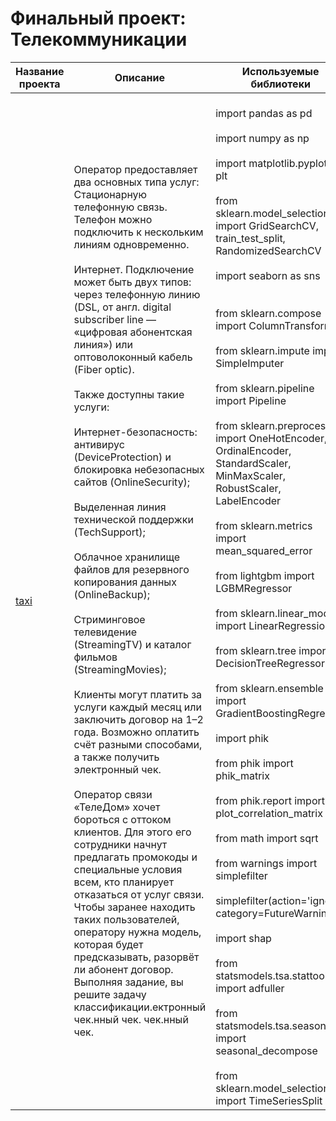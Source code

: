 # Финальный проект: Телекоммуникации

| Название проекта | Описание | Используемые библиотеки |
|------------------|----------|--------------------------|
| [taxi](taxi.csv)<br>| Оператор предоставляет два основных типа услуг:<br>Стационарную телефонную связь. Телефон можно подключить к нескольким линиям одновременно.</br><br>Интернет. Подключение может быть двух типов: через телефонную линию (DSL, от англ. digital subscriber line — «цифровая абонентская линия») или оптоволоконный кабель (Fiber optic).</br><br>Также доступны такие услуги:</br><br>Интернет-безопасность: антивирус (DeviceProtection) и блокировка небезопасных сайтов (OnlineSecurity);</br><br>Выделенная линия технической поддержки (TechSupport);</br><br>Облачное хранилище файлов для резервного копирования данных (OnlineBackup);</br><br>Стриминговое телевидение (StreamingTV) и каталог фильмов (StreamingMovies);</br><br>Клиенты могут платить за услуги каждый месяц или заключить договор на 1–2 года. Возможно оплатить счёт разными способами, а также получить электронный чек.</br><br>Оператор связи «ТелеДом» хочет бороться с оттоком клиентов. Для этого его сотрудники начнут предлагать промокоды и специальные условия всем, кто планирует отказаться от услуг связи. Чтобы заранее находить таких пользователей, оператору нужна модель, которая будет предсказывать, разорвёт ли абонент договор. Выполняя задание, вы решите задачу классификации.ектронный чек.нный чек. чек.нный чек.</br>| <br>import pandas as pd<br><br>import numpy as np<br><br>import matplotlib.pyplot as plt<br><br>from sklearn.model_selection import GridSearchCV, train_test_split, RandomizedSearchCV<br><br>import seaborn as sns<br><br><br>from sklearn.compose import ColumnTransformer<br><br>from sklearn.impute import SimpleImputer<br><br>from sklearn.pipeline import Pipeline<br><br>from sklearn.preprocessing import OneHotEncoder, OrdinalEncoder, StandardScaler, MinMaxScaler, RobustScaler, LabelEncoder<br><br>from sklearn.metrics import mean_squared_error<br><br>from lightgbm import LGBMRegressor<br><br>from sklearn.linear_model import LinearRegression<br><br>from sklearn.tree import DecisionTreeRegressor<br><br>from sklearn.ensemble import GradientBoostingRegressor<br><br>import phik<br><br>from phik import phik_matrix<br><br>from phik.report import plot_correlation_matrix<br><br>from math import sqrt<br><br>from warnings import simplefilter<br><br>simplefilter(action='ignore', category=FutureWarning)<br><br>import shap<br><br>from statsmodels.tsa.stattools import adfuller<br><br>from statsmodels.tsa.seasonal import seasonal_decompose<br><br>from sklearn.model_selection import TimeSeriesSplit<br>|
